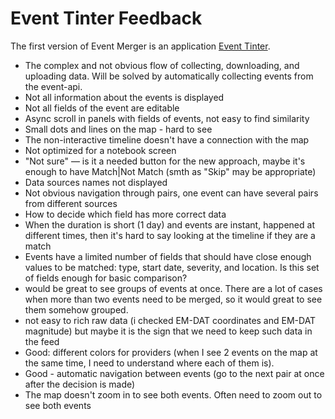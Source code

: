 # Event Tinter Feedback


The first version of Event Merger is an application [Event Tinter](https://event-tinter.surge.sh/ "https://event-tinter.surge.sh/"). 
* The complex and not obvious flow of collecting, downloading, and uploading data. Will be solved by automatically collecting events from the event-api.
* Not all information about the events is displayed
* Not all fields of the event are editable
* Async scroll in panels with fields of events, not easy to find similarity
* Small dots and lines on the map - hard to see
* The non-interactive timeline doesn't have a connection with the map
* Not optimized for a notebook screen
* "Not sure" — is it a needed button for the new approach, maybe it's enough to have Match|Not Match (smth as "Skip" may be appropriate)
* Data sources names not displayed
* Not obvious navigation through pairs, one event can have several pairs from different sources
* How to decide which field has more correct data
* When the duration is short (1 day) and events are instant, happened at different times, then it's hard to say looking at the timeline if they are a match
* Events have a limited number of fields that should have close enough values to be matched: type, start date, severity, and location. Is this set of fields enough for basic comparison?
* would be great to see groups of events at once. There are a lot of cases when more than two events need to be merged, so it would great to see them somehow grouped.
* not easy to rich raw data (i checked EM-DAT coordinates and EM-DAT magnitude) but maybe it is the sign that we need to keep such data in the feed
* Good: different colors for providers (when I see 2 events on the map at the same time, I need to understand where each of them is).
* Good - automatic navigation between events (go to the next pair at once after the decision is made)
* The map doesn't zoom in to see both events. Often need to zoom out to see both events
